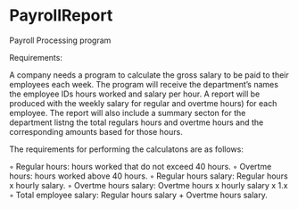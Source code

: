 # PayrollReport

Payroll Processing program

Requirements:

A company needs a program to calculate the gross salary to be paid to their employees each
week. The program will receive the department’s names the employee IDs hours worked and
salary per hour. A report will be produced with the weekly salary for regular and overtme
hours) for each employee. The report will also include a summary secton for the department
listng the total regulars hours and overtme hours and the corresponding amounts based for
those hours.

The requirements for performing the calculatons are as follows:

◦ Regular hours: hours worked that do not exceed 40 hours.
◦ Overtme hours: hours worked above 40 hours.
◦ Regular hours salary: Regular hours x hourly salary.
◦ Overtme hours salary: Overtme hours x hourly salary x 1.x
◦ Total employee salary: Regular hours salary + Overtme hours salary.
